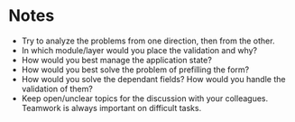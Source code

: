 # Notes

- Try to analyze the problems from one direction, then from the other.
- In which module/layer would you place the validation and why?
- How would you best manage the application state?
- How would you best solve the problem of prefilling the form?
- How would you solve the dependant fields? How would you handle the validation of them?
- Keep open/unclear topics for the discussion with your colleagues. Teamwork is always important on difficult tasks.